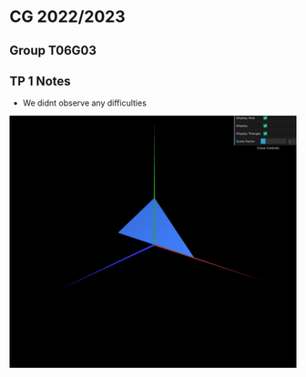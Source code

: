 # CG 2022/2023

## Group T06G03

## TP 1 Notes

- We didnt observe any difficulties

![Screenshot 1](screenshots/cg-t06g03-tp1-1.png)
